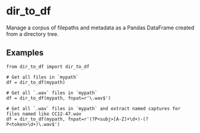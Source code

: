 # dir\_to\_df
Manage a corpus of filepaths and metadata as a Pandas DataFrame created from a directory tree.

## Examples

```
from dir_to_df import dir_to_df

# Get all files in `mypath`
df = dir_to_df(mypath)

# Get all `.wav` files in `mypath`
df = dir_to_df(mypath, fnpat=r'\.wav$')

# Get all `.wav` files in `mypath` and extract named captures for files named like CC12-47.wav
df = dir_to_df(mypath, fnpat=r'(?P<subj>[A-Z]+\d+)-(?P<token>\d+)\.wav$')
```

